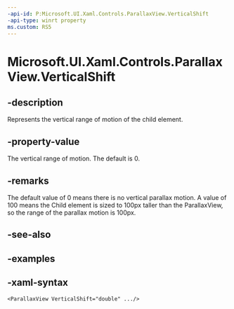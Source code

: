 ```yaml
---
-api-id: P:Microsoft.UI.Xaml.Controls.ParallaxView.VerticalShift
-api-type: winrt property
ms.custom: RS5
---
```

<!-- Property syntax.
public double VerticalShift { get;  set; }
-->

# Microsoft.UI.Xaml.Controls.ParallaxView.VerticalShift


## -description

Represents the vertical range of motion of the child element.


## -property-value

The vertical range of motion. The default is 0.


## -remarks

The default value of 0 means there is no vertical parallax motion. A value of 100 means the Child element is sized to 100px taller than the ParallaxView, so the range of the parallax motion is 100px.


## -see-also


## -examples


## -xaml-syntax

```xaml
<ParallaxView VerticalShift="double" .../>
```


